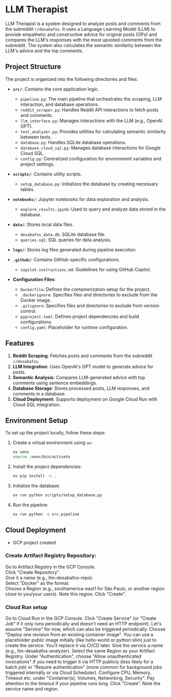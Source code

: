 # LLM Therapist

LLM Therapist is a system designed to analyze posts and comments from the subreddit `r/desabafos`. It uses a Language Learning Model (LLM) to provide empathetic and constructive advice for original posts (OPs) and compares the LLM's responses with the most upvoted comments from the subreddit. The system also calculates the semantic similarity between the LLM's advice and the top comments.

## Project Structure

The project is organized into the following directories and files:

- **`src/`**: Contains the core application logic.
  - `pipeline.py`: The main pipeline that orchestrates the scraping, LLM interaction, and database operations.
  - `reddit_scraper.py`: Handles Reddit API interactions to fetch posts and comments.
  - `llm_interface.py`: Manages interactions with the LLM (e.g., OpenAI GPT).
  - `text_analyzer.py`: Provides utilities for calculating semantic similarity between texts.
  - `database.py`: Handles SQLite database operations.
  - `database_cloud_sql.py`: Manages database interactions for Google Cloud SQL.
  - `config.py`: Centralized configuration for environment variables and project settings.

- **`scripts/`**: Contains utility scripts.
  - `setup_database.py`: Initializes the database by creating necessary tables.

- **`notebooks/`**: Jupyter notebooks for data exploration and analysis.
  - `explore_results.ipynb`: Used to query and analyze data stored in the database.

- **`data/`**: Stores local data files.
  - `desabafos_data.db`: SQLite database file.
  - `queries.sql`: SQL queries for data analysis.

- **`logs/`**: Stores log files generated during pipeline execution.

- **`.github/`**: Contains GitHub-specific configurations.
  - `copilot-instructions.md`: Guidelines for using GitHub Copilot.

- **Configuration Files**:
  - `Dockerfile`: Defines the containerization setup for the project.
  - `.dockerignore`: Specifies files and directories to exclude from the Docker image.
  - `.gitignore`: Specifies files and directories to exclude from version control.
  - `pyproject.toml`: Defines project dependencies and build configurations.
  - `config.yaml`: Placeholder for runtime configuration.

## Features

1. **Reddit Scraping**: Fetches posts and comments from the subreddit `r/desabafos`.
2. **LLM Integration**: Uses OpenAI's GPT model to generate advice for posts.
3. **Semantic Analysis**: Compares LLM-generated advice with top comments using sentence embeddings.
4. **Database Storage**: Stores processed posts, LLM responses, and comments in a database.
5. **Cloud Deployment**: Supports deployment on Google Cloud Run with Cloud SQL integration.

## Environment Setup

To set up the project locally, follow these steps:

1. Create a virtual environment using `uv`:
   ```bash
   uv venv
   source .venv/bin/activate
   ```

2. Install the project dependencies:
   ```bash
   uv pip install -e .
   ```

3. Initialize the database:
   ```bash
   uv run python scripts/setup_database.py
   ```

4. Run the pipeline:
   ```bash
   uv run python -m src.pipeline
   ```

## Cloud Deployment
* GCP project created

### Create Artifact Registry Repository:
Go to Artifact Registry in the GCP Console.  
Click "Create Repository".  
Give it a name (e.g., llm-desabafos-repo).  
Select "Docker" as the format.  
Choose a Region (e.g., southamerica-east1 for São Paulo, or another region close to you/your users). Note this region.
Click "Create".

### Cloud Run setup
Go to Cloud Run in the GCP Console.
Click "Create Service" (or "Create Job" if it only runs periodically and doesn't need an HTTP endpoint). Let's assume "Service" for now, which can also be triggered periodically.
Choose "Deploy one revision from an existing container image". You can use a placeholder public image initially (like hello-world or python:slim) just to create the service. You'll replace it via CI/CD later.
Give the service a name (e.g., llm-desabafos-analyzer).
Select the same Region as your Artifact Registry.
Under "Authentication", choose "Allow unauthenticated invocations" if you need to trigger it via HTTP publicly (less likely for a batch job) or "Require authentication" (more common for background jobs triggered internally or via Cloud Scheduler).
Configure CPU, Memory, Timeout etc. under "Container(s), Volumes, Networking, Security". Pay attention to the timeout if your pipeline runs long.
Click "Create". Note the service name and region.

